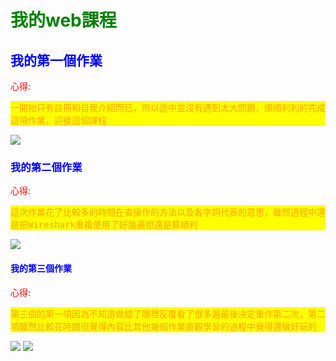 <style>
  h1 {
         color: green;
         font:  70px;
     }
</style>
<style>
  h2 {
         font:  60px;
     }
</style>
<style>
  h3 {
         font:  60px;
     }
</style>
<style>
  h4 {
         font: 60px;
     }
</style>
<style>
  .first{
          color: red;
          font: 45px;
  }
</style>
<style>
  .second{
          color: orange;
          font: 30px;
          font-family: monospace;
          background-color: yellow;
  }
</style>

<h1>我的web課程</h1>

<h2 style="color: blue;">我的第一個作業</h2>
<div>
         <p class="first">心得:</p>
         <p class="second">一開始只有註冊和自我介紹而已，所以途中並沒有遇到太大問題，順順利利的完成這項作業，迎接這個課程</p>
         <img src="https://scontent.xx.fbcdn.net/v/t1.15752-0/p280x280/121823230_267690574525869_8268864735869786320_n.png?_nc_cat=104&_nc_sid=ae9488&_nc_ohc=2KM2ISyUEuEAX9yH7lH&_nc_ad=z-m&_nc_cid=0&_nc_ht=scontent.xx&oh=2d7a2984699d8c473052276e38114895&oe=5FB1A2A5"></div>
        
<h3 style="color: blue;">我的第二個作業</h3>
<div>
        <p class="first">心得:</p>
        <p class="second">這次作業花了比較多的時間在查操作的方法以及各字詞代表的意思，雖然過程中還是把Wireshark重複使用了好幾遍但還是算順利</p>
        <img src="https://scontent.xx.fbcdn.net/v/t1.15752-0/p280x280/120316559_3219833378142187_6357547118045321120_n.png?_nc_cat=104&_nc_sid=ae9488&_nc_ohc=s4N5MaqRZeEAX9BCTo_&_nc_ad=z-m&_nc_cid=0&_nc_ht=scontent.xx&oh=6d6d092040eab6b92c9888831b3e3a68&oe=5FB195E9"></div>
        
<h4 style="color: blue;">我的第三個作業</h4>
<div>
        <p class="first">心得:</p>
        <p class="second">第三個的第一項因為不知道做錯了哪裡反覆看了很多遍最後決定重作第二次，第二項雖然比較花時間但覺得內容比其他幾個作業直觀學習的過程中覺得還蠻好玩的</p>
        <img src="https://scontent.xx.fbcdn.net/v/t1.15752-0/p280x280/121011795_1997790367024364_5278580373879706945_n.png?_nc_cat=103&_nc_sid=ae9488&_nc_ohc=UtjZ4qTIGwUAX-n1dAW&_nc_ad=z-m&_nc_cid=0&_nc_ht=scontent.xx&oh=80bdd2953fbe11518df8c46cae7e88ca&oe=5FB2D77E">
        <img src="https://scontent.xx.fbcdn.net/v/t1.15752-0/p280x280/121616394_2842736459279114_1869354341385486119_n.png?_nc_cat=106&_nc_sid=ae9488&_nc_ohc=WeXAw3ccXU8AX9UnHlg&_nc_ad=z-m&_nc_cid=0&_nc_ht=scontent.xx&oh=9a79058d577864f8b3279ec7ad54ea7c&oe=5FB0D2DB"></div>
   
